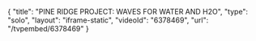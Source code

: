 {
    "title": "PINE RIDGE PROJECT: WAVES FOR WATER AND H2O",
    "type": "solo",
    "layout": "iframe-static",
    "videoId": "6378469",
    "url": "\/tvpembed\/6378469"
}